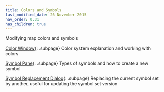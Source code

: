 ```yaml
---
title: Colors and Symbols
last_modified_date: 26 November 2015
nav_order: 0.31
has_children: true
---
```


Modifying map colors and symbols

[Color Window](color_dock_widget.md){: .subpage}
Color system explanation and working with colors

[Symbol Pane](symbol_dock_widget.md){: .subpage}
Types of symbols and how to create a new symbol

[Symbol Replacement Dialog](symbol_replace_dialog.md){: .subpage}
Replacing the current symbol set by another, useful for updating the symbol set version
